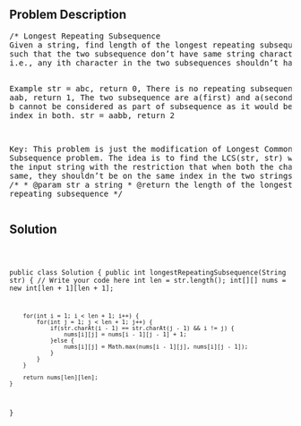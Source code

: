 <!--
<style>
  body { font-family: Arial, sans-serif; }
  .container { max-width: 100%; margin: auto; padding: 10px; }
  .comment-block { background-color: #f9f9f9; padding: 10px; border-left: 5px solid #ccc; max-width: 400px; margin: 20px auto; overflow-wrap: break-word; white-space: pre-wrap; }
  .code-block { background-color: #f4f4f4; padding: 10px; border: 1px solid #ddd; }
</style>
-->

<div class='container'>
<h2>Problem Description</h2>
<div class='comment-block'>
<pre>
/* Longest Repeating Subsequence
Given a string, find length of the longest repeating subsequence 
such that the two subsequence don’t have same string character at same position, 
i.e., any ith character in the two subsequences shouldn’t have the same index in the original string.

Example
str = abc, return 0, There is no repeating subsequence
str = aab, return 1, The two subsequence are a(first) and a(second). 
Note that b cannot be considered as part of subsequence as it would be at same index in both.
str = aabb, return 2


Key: This problem is just the modification of Longest Common Subsequence problem. 
The idea is to find the LCS(str, str) where str is the input string with the restriction 
that when both the characters are same, they shouldn’t be on the same index in the two strings.
*/
    /**
     * @param str a string
     * @return the length of the longest repeating subsequence
     */
</pre>
</div>

<h2>Solution</h2>
<div class='code-block'>
<pre><code class='language-java'>

public class Solution {
    public int longestRepeatingSubsequence(String str) {
        // Write your code here
        int len = str.length();
        int[][] nums = new int[len + 1][len + 1];
        
        for(int i = 1; i < len + 1; i++) {
            for(int j = 1; j < len + 1; j++) {
                if(str.charAt(i - 1) == str.charAt(j - 1) && i != j) {
                    nums[i][j] = nums[i - 1][j - 1] + 1;
                }else {
                    nums[i][j] = Math.max(nums[i - 1][j], nums[i][j - 1]);
                }
            }
        }
        
        return nums[len][len];
    }
}</code></pre>
</div>
</div>
